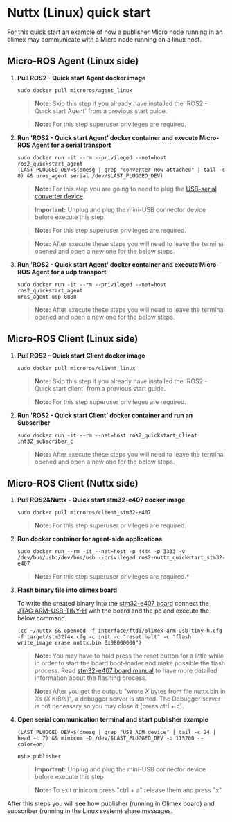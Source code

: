 ﻿# Nuttx (Linux) quick start

For this quick start an example of how a publisher Micro node running in an olimex may communicate with a Micro node running on a linux host.

## Micro-ROS Agent (Linux side)

1. **Pull ROS2 - Quick start Agent docker image**

    ```shell
    sudo docker pull microros/agent_linux
    ```

    > **Note:** Skip this step if you already have installed the 'ROS2 - Quick start Agent' from a previous start guide.

    > **Note:** For this step superuser privileges are required.

1. **Run 'ROS2  - Quick start Agent' docker container and execute Micro-ROS Agent for a serial transport**

    ```shell
    sudo docker run -it --rm --privileged --net=host ros2_quickstart_agent
    (LAST_PLUGGED_DEV=$(dmesg | grep "converter now attached" | tail -c 8) && uros_agent serial /dev/$LAST_PLUGGED_DEV)
    ```

    > **Note:** For this step you are going to need to plug the [USB-serial converter device](https://www.olimex.com/Products/Components/Cables/USB-Serial-Cable/USB-Serial-Cable-F/).

    > **Important:** Unplug and plug the mini-USB connector device before execute this step.

    > **Note:** For this step superuser privileges are required.

    > **Note:** After execute these steps you will need to leave the terminal opened and open a new one for the below steps.

1. **Run 'ROS2  - Quick start Agent' docker container and execute Micro-ROS Agent for a udp transport**

    ```shell
    sudo docker run -it --rm --privileged --net=host ros2_quickstart_agent
    uros_agent udp 8888
    ```

    > **Note:** After execute these steps you will need to leave the terminal opened and open a new one for the below steps.

## Micro-ROS Client (Linux side)

1. **Pull ROS2 - Quick start Client docker image**

    ```shell
    sudo docker pull microros/client_linux
    ```

    > **Note:** Skip this step if you already have installed the 'ROS2 - Quick start client' from a previous start guide.

    > **Note:** For this step superuser privileges are required.

1. **Run 'ROS2  - Quick start Client' docker container and run an Subscriber**

    ```shell
    sudo docker run -it --rm --net=host ros2_quickstart_client
    int32_subscriber_c
    ```

     > **Note:** After execute these steps you will need to leave the terminal opened and open a new one for the below steps.

## Micro-ROS Client (Nuttx side)

1. **Pull ROS2&Nuttx - Quick start stm32-e407 docker image**

    ```shell
    sudo docker pull microros/client_stm32-e407
    ```
    > **Note:** For this step superuser privileges are required.

1. **Run docker container for agent-side applications**

    ```shell
    sudo docker run --rm -it --net=host -p 4444 -p 3333 -v /dev/bus/usb:/dev/bus/usb --privileged ros2-nuttx_quickstart_stm32-e407
    ```
     >**Note:** For this step superuser privileges are required.*

1. **Flash binary file into olimex board**

    To write the created binary into the [stm32-e407 board](https://www.olimex.com/Products/ARM/ST/STM32-E407/open-source-hardware) connect the [JTAG ARM-USB-TINY-H](https://www.olimex.com/Products/ARM/JTAG/ARM-USB-TINY-H/) with the board and the pc and execute the below command.

    ```shell
    (cd ~/nuttx && openocd -f interface/ftdi/olimex-arm-usb-tiny-h.cfg -f target/stm32f4x.cfg -c init -c "reset halt" -c "flash write_image erase nuttx.bin 0x08000000")
    ```
    >**Note:** You may have to hold press the reset button for a little while in order to start the board boot-loader and make possible the flash process. 
    Read [stm32-e407 board manual](https://www.olimex.com/Products/ARM/ST/STM32-E407/resources/STM32-E407.pdf) to have more detailed information about the flashing process.
    
    >**Note:** After you get the output: "wrote *X* bytes from file nuttx.bin in *X*s (*X* KiB/s)", a debugger server is started. 
    The Debugger server is not necessary so you may close it (press ctrl + c).

1. **Open serial communication terminal and start publisher example**

    ```shell
    (LAST_PLUGGED_DEV=$(dmesg | grep "USB ACM device" | tail -c 24 | head -c 7) && minicom -D /dev/$LAST_PLUGGED_DEV -b 115200 --color=on)
    ```

    ```shell
    nsh> publisher
    ```
    >**Important:** Unplug and plug the mini-USB connector device before execute this step.

    >**Note:** To exit minicom press "ctrl + a" release them and press "x"

After this steps you will see how publisher (running in Olimex board) and subscriber (running in the Linux system) share messages.
